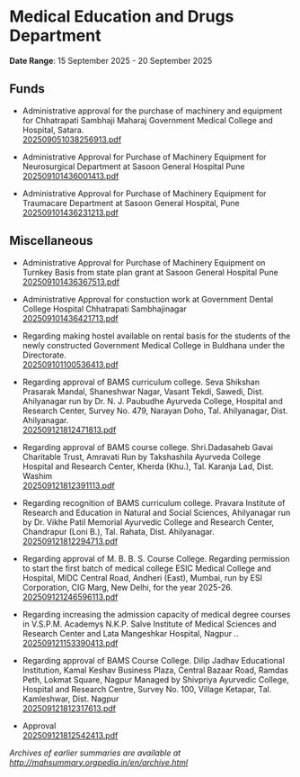 # Medical Education and Drugs Department

**Date Range**: 15 September 2025 - 20 September 2025


## Funds
- Administrative approval for the purchase of machinery and equipment for Chhatrapati Sambhaji Maharaj Government Medical College and Hospital, Satara.\
  [202509051038256913.pdf](https://gr.maharashtra.gov.in/Site/Upload/Government%20Resolutions/English/202509051038256913.pdf)

- Administrative Approval for Purchase of Machinery  Equipment for Neurosurgical Department at Sasoon General Hospital Pune\
  [202509101436001413.pdf](https://gr.maharashtra.gov.in/Site/Upload/Government%20Resolutions/English/202509101436001413.pdf)

- Administrative Approval for Purchase of Machinery  Equipment for Traumacare Department at Sasoon General Hospital, Pune\
  [202509101436231213.pdf](https://gr.maharashtra.gov.in/Site/Upload/Government%20Resolutions/English/202509101436231213.pdf)

## Miscellaneous
- Administrative Approval for Purchase of Machinery  Equipment on Turnkey Basis from state plan grant at Sasoon General Hospital Pune\
  [202509101436367513.pdf](https://gr.maharashtra.gov.in/Site/Upload/Government%20Resolutions/English/202509101436367513.pdf)

- Administrative Approval for constuction work at Government Dental College  Hospital Chhatrapati Sambhajinagar\
  [202509101436421713.pdf](https://gr.maharashtra.gov.in/Site/Upload/Government%20Resolutions/English/202509101436421713.pdf)

- Regarding making hostel available on rental basis for the students of the newly constructed Government Medical College in Buldhana under the Directorate.\
  [202509101100536413.pdf](https://gr.maharashtra.gov.in/Site/Upload/Government%20Resolutions/English/202509101100536413.pdf)

- Regarding approval of BAMS curriculum college. Seva Shikshan Prasarak Mandal, Shaneshwar Nagar, Vasant Tekdi, Sawedi, Dist. Ahilyanagar run by Dr. N. J. Paubudhe Ayurveda College, Hospital and Research Center, Survey No. 479, Narayan Doho, Tal. Ahilyanagar, Dist. Ahilyanagar.\
  [202509121812471813.pdf](https://gr.maharashtra.gov.in/Site/Upload/Government%20Resolutions/English/202509121812471813.pdf)

- Regarding approval of BAMS course college. Shri.Dadasaheb Gavai Charitable Trust, Amravati Run by Takshashila Ayurveda College Hospital and Research Center, Kherda (Khu.), Tal. Karanja Lad, Dist. Washim\
  [202509121812391113.pdf](https://gr.maharashtra.gov.in/Site/Upload/Government%20Resolutions/English/202509121812391113.pdf)

- Regarding recognition of BAMS curriculum college. Pravara Institute of Research and Education in Natural and Social Sciences, Ahilyanagar run by Dr. Vikhe Patil Memorial Ayurvedic College and Research Center, Chandrapur (Loni B.), Tal. Rahata, Dist. Ahilyanagar.\
  [202509121812294713.pdf](https://gr.maharashtra.gov.in/Site/Upload/Government%20Resolutions/English/202509121812294713.pdf)

- Regarding approval of M. B. B. S. Course College. Regarding permission to start the first batch of medical college ESIC Medical College and Hospital, MIDC Central Road, Andheri (East), Mumbai, run by ESI Corporation, CIG Marg, New Delhi, for the year 2025-26.\
  [202509121246596113.pdf](https://gr.maharashtra.gov.in/Site/Upload/Government%20Resolutions/English/202509121246596113.pdf)

- Regarding increasing the admission capacity of medical degree courses in V.S.P.M. Academys N.K.P. Salve Institute of Medical Sciences and Research Center and Lata Mangeshkar Hospital, Nagpur ..\
  [202509121153390413.pdf](https://gr.maharashtra.gov.in/Site/Upload/Government%20Resolutions/English/202509121153390413.pdf)

- Regarding approval of BAMS Course College. Dilip Jadhav Educational Institution, Kamal Keshav Business Plaza, Central Bazaar Road, Ramdas Peth, Lokmat Square, Nagpur Managed by Shivpriya Ayurvedic College, Hospital and Research Centre, Survey No. 100, Village Ketapar, Tal. Kamleshwar, Dist. Nagpur\
  [202509121812317613.pdf](https://gr.maharashtra.gov.in/Site/Upload/Government%20Resolutions/English/202509121812317613.pdf)

- Approval\
  [202509121812542413.pdf](https://gr.maharashtra.gov.in/Site/Upload/Government%20Resolutions/English/202509121812542413.pdf)


*Archives of earlier summaries are available at http://mahsummary.orgpedia.in/en/archive.html*